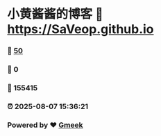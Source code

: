 # 小黄酱酱的博客 :link: https://SaVeop.github.io 
### :page_facing_up: [50](https://SaVeop.github.io/tag.html) 
### :speech_balloon: 0 
### :hibiscus: 155415 
### :alarm_clock: 2025-08-07 15:36:21 
### Powered by :heart: [Gmeek](https://github.com/Meekdai/Gmeek)
